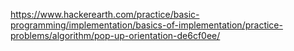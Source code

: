 https://www.hackerearth.com/practice/basic-programming/implementation/basics-of-implementation/practice-problems/algorithm/pop-up-orientation-de6cf0ee/
